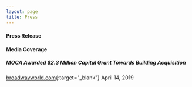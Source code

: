 ```yaml
---
layout: page
title: Press 
---
```

#### Press Release


#### Media Coverage

##### MOCA Awarded $2.3 Million Capital Grant Towards Building Acquisition
[broadwayworld.com](https://www.broadwayworld.com/article/MOCA-Awarded-23-Million-Capital-Grant-Towards-Building-Acquisition-20190415){:target="_blank"} April 14, 2019
